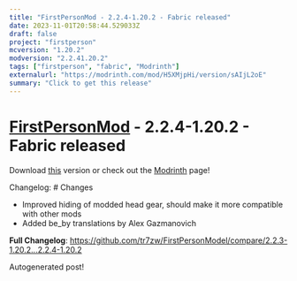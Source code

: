```yaml
---
title: "FirstPersonMod - 2.2.4-1.20.2 - Fabric released"
date: 2023-11-01T20:58:44.529033Z
draft: false
project: "firstperson"
mcversion: "1.20.2"
modversion: "2.2.41.20.2"
tags: ["firstperson", "fabric", "Modrinth"]
externalurl: "https://modrinth.com/mod/H5XMjpHi/version/sAIjL2oE"
summary: "Click to get this release"
---
```

# [FirstPersonMod](/project/firstperson) - 2.2.4-1.20.2 - Fabric released
Download [this](https://modrinth.com/mod/H5XMjpHi/version/sAIjL2oE) version or check out the [Modrinth](https://modrinth.com/mod/H5XMjpHi) page!

Changelog: # Changes

* Improved hiding of modded head gear, should make it more compatible with other mods
* Added be_by translations by Alex Gazmanovich

**Full Changelog**: https://github.com/tr7zw/FirstPersonModel/compare/2.2.3-1.20.2...2.2.4-1.20.2

Autogenerated post!

